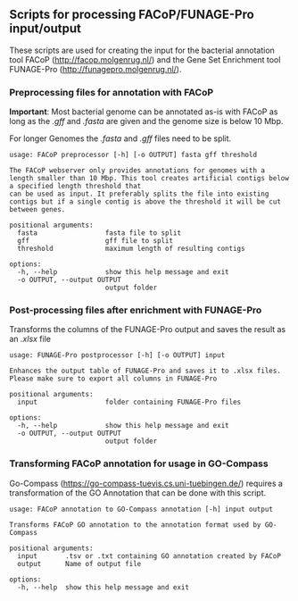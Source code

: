 ## Scripts for processing FACoP/FUNAGE-Pro input/output

These scripts are used for creating the input for the bacterial annotation tool FACoP (http://facop.molgenrug.nl/) and the Gene Set Enrichment tool FUNAGE-Pro (http://funagepro.molgenrug.nl/).

### Preprocessing files for annotation with FACoP

**Important**: Most bacterial genome can be annotated as-is with FACoP as long as the *.gff* and *.fasta* are given and the genome size is below 10 Mbp.

For longer Genomes the *.fasta* and *.gff* files need to be split.
```
usage: FACoP preprocessor [-h] [-o OUTPUT] fasta gff threshold

The FACoP webserver only provides annotations for genomes with a length smaller than 10 Mbp. This tool creates artificial contigs below a specified length threshold that
can be used as input. It preferably splits the file into existing contigs but if a single contig is above the threshold it will be cut between genes.

positional arguments:
  fasta                 fasta file to split
  gff                   gff file to split
  threshold             maximum length of resulting contigs

options:
  -h, --help            show this help message and exit
  -o OUTPUT, --output OUTPUT
                        output folder
```

### Post-processing files after enrichment with FUNAGE-Pro
Transforms the columns of the FUNAGE-Pro output and saves the result as an *.xlsx* file
```
usage: FUNAGE-Pro postprocessor [-h] [-o OUTPUT] input

Enhances the output table of FUNAGE-Pro and saves it to .xlsx files. Please make sure to export all columns in FUNAGE-Pro

positional arguments:
  input                 folder containing FUNAGE-Pro files

options:
  -h, --help            show this help message and exit
  -o OUTPUT, --output OUTPUT
                        output folder
```
### Transforming FACoP annotation for usage in GO-Compass
Go-Compass (https://go-compass-tuevis.cs.uni-tuebingen.de/) requires a transformation of the GO Annotation that can be done with this script.
```
usage: FACoP annotation to GO-Compass annotation [-h] input output

Transforms FACoP GO annotation to the annotation format used by GO-Compass

positional arguments:
  input       .tsv or .txt containing GO annotation created by FACoP
  output      Name of output file

options:
  -h, --help  show this help message and exit
```